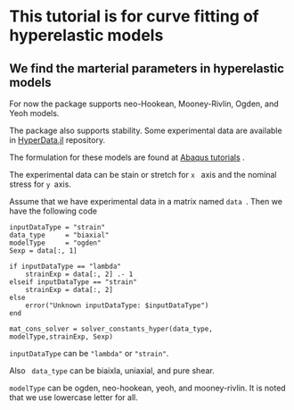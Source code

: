 # This tutorial is for curve fitting of hyperelastic models 
## We find the marterial parameters in hyperelastic models


For now the package supports neo-Hookean, Mooney-Rivlin, Ogden, and Yeoh models. 

The package also supports stability. Some experimental data are available in [HyperData.jl](https://github.com/Aminofa70/HyperData.jl) repository.  

The formulation for these models are found at [Abaqus tutorials](https://classes.engineering.wustl.edu/2009/spring/mase5513/abaqus/docs/v6.6/books/stm/default.htm?startat=ch04s06ath123.html) . 

The experimental data can be stain or stretch for ```x ``` axis and the nominal stress for ```y ```axis.

Assume that we have experimental data in a matrix named ```data ```. 
Then we have the following code

```
inputDataType = "strain"
data_type     = "biaxial"
modelType     = "ogden"
Sexp = data[:, 1]

if inputDataType == "lambda"
    strainExp = data[:, 2] .- 1
elseif inputDataType == "strain"
    strainExp = data[:, 2]
else
    error("Unknown inputDataType: $inputDataType")
end

mat_cons_solver = solver_constants_hyper(data_type, modelType,strainExp, Sexp)

```

``` inputDataType ``` can be ```"lambda"``` or ```"strain"```.

Also ```  data_type ``` can be biaixla, uniaxial, and pure shear.

```modelType``` can be ogden, neo-hookean, yeoh, and mooney-rivlin. It is noted that we use lowercase letter for all.

